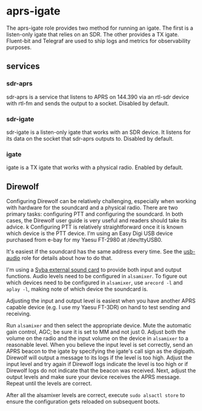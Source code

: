 # aprs-igate

The aprs-igate role provides two method for running an igate. The first is a listen-only igate that relies on an SDR. The other provides a TX igate. Fluent-bit and Telegraf are used to ship logs and metrics for observability purposes.

## services

### sdr-aprs

sdr-aprs is a service that listens to APRS on 144.390 via an rtl-sdr device with rtl-fm and sends the output to a socket. Disabled by default.

### sdr-igate

sdr-igate is a listen-only igate that works with an SDR device. It listens for its data on the socket that sdr-aprs outputs to. Disabled by default.

### igate

igate is a TX igate that works with a physical radio. Enabled by default.

## Direwolf

Configuring Direwolf can be relatively challenging, especially when working with hardware for the soundcard and a physical radio. There are two primary tasks: configuring PTT and configuring the soundcard. In both cases, the Direwolf user guide is very useful and readers should take its advice.
k
Configuring PTT is relatively straightforward once it is known which device is the PTT device. I'm using an Easy Digi USB device purchased from e-bay for my Yaesu FT-2980 at /dev/ttyUSB0.

It's easiest if the soundcard has the same address every time. See the [usb-audio](../usb-audio) role for details about how to do that.

I'm using a [Syba external sound card](https://www.amazon.com/gp/product/B001MSS6CS/) to provide both input and output functions. Audio levels need to be configured in `alsamixer`. To figure out which devices need to be configured in `alsamixer`, use `arecord -l` and `aplay -l`, making note of which device the soundcard is.

Adjusting the input and output level is easiest when you have another APRS capable device (e.g. I use my Yaesu FT-3DR) on hand to test sending and receiving.

Run `alsamixer` and then select the appropriate device. Mute the automatic gain control, AGC; be sure it is set to MM and not just 0. Adjust both the volume on the radio and the input volume on the device in `alsamixer` to a reasonable level. When you believe the input level is set correctly, send an APRS beacon to the igate by specifying the igate's call sign as the digipath. Direwolf will output a message to its logs if the level is too high. Adjust the input level and try again if Direwolf logs indicate the level is too high or if Direwolf logs do not indicate that the beacon was received. Next, adjust the output levels and make sure your device receives the APRS message. Repeat until the levels are correct.

After all the alsamixer levels are correct, execute `sudo alsactl store` to ensure the configuration gets reloaded on subsequent boots.
